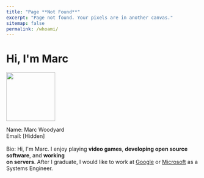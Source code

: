 ```yaml
---
title: "Page **Not Found**"
excerpt: "Page not found. Your pixels are in another canvas."
sitemap: false
permalink: /whoami/
---
```


<head>
<style>
  html,
body {
  width: 100%;
  height: 100%;
  margin: 0;
}

a:link,
a:visited {
  color: white;
}

strong {
  color: white;
}

body {
  font-family: "VT323", monospace;
  color: white;
  background: black;
  font-size: 1.25em;
}

.main {
  padding: 0.1em 0.1em 0.1em 1em;
}

.green {
  color: #34fc47;
}
</style>
<link href="https://fonts.googleapis.com/css?family=Inconsolata:400,700|VT323" rel="stylesheet">

<div class="main">
  <h1>Hi, I'm Marc</h1>
  <img src="https://avatars.githubusercontent.com/u/5026965" width="128" height="128">

  <p>
    Name: <span class="green">Marc Woodyard</span>
    <br>
    Email: <span class="green">[Hidden]</span>
    <br><br>
    Bio: <span class="green">Hi, I'm Marc. I enjoy playing <strong>video games</strong>, <strong>developing open source software</strong>, and <strong>working <br>on servers</strong>. After I graduate, I would like to work at <a href="https://google.com">Google</a> or <a href="https://microsoft.com">Microsoft</a> as a Systems Engineer.</span>
  </p>
</div>
</head>
